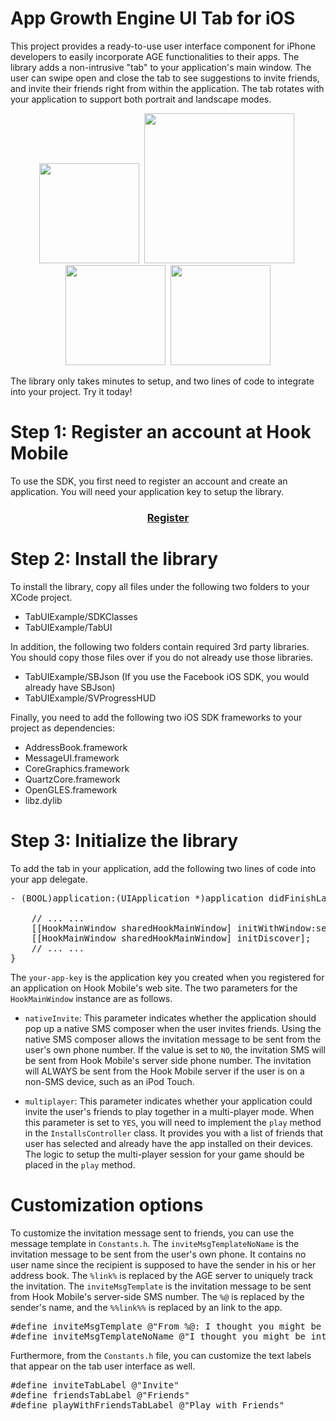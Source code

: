 # App Growth Engine UI Tab for iOS

This project provides a ready-to-use user interface component for iPhone developers to easily incorporate AGE functionalities to their apps. The library adds a non-intrusive "tab" to your application's main window. The user can swipe open and close the tab to see suggestions to invite friends, and invite their friends right from within the application. The tab rotates with your application to support both portrait and landscape modes.

<center>
<img src="https://github.com/hookmobile/App-Growth-Engine-TabUI/blob/master/screen1.png" width="160"/>&nbsp;
<img src="https://github.com/hookmobile/App-Growth-Engine-TabUI/blob/master/screen2.png" width="240"/>&nbsp;
<img src="https://github.com/hookmobile/App-Growth-Engine-TabUI/blob/master/screen3.png" width="160"/>&nbsp;
<img src="https://github.com/hookmobile/App-Growth-Engine-TabUI/blob/master/screen4.png" width="160"/>
</center>

The library only takes minutes to setup, and two lines of code to integrate into your project. Try it today!

# Step 1: Register an account at Hook Mobile

To use the SDK, you first need to register an account and create an application. You will need your application key to setup the library.

<h3><center><a href="http://hookmobile.com/signup.html">Register</a></center></h3>

# Step 2: Install the library

To install the library, copy all files under the following two folders to your XCode project.

* TabUIExample/SDKClasses 
* TabUIExample/TabUI

In addition, the following two folders contain required 3rd party libraries. You should copy those files over if you do not already use those libraries.

* TabUIExample/SBJson (If you use the Facebook iOS SDK, you would already have SBJson)
* TabUIExample/SVProgressHUD

Finally, you need to add the following two iOS SDK frameworks to your project as dependencies:

* AddressBook.framework
* MessageUI.framework
* CoreGraphics.framework
* QuartzCore.framework
* OpenGLES.framework
* libz.dylib

# Step 3: Initialize the library

To add the tab in your application, add the following two lines of code into your app delegate.

<pre>
- (BOOL)application:(UIApplication *)application didFinishLaunchingWithOptions:(NSDictionary *)launchOptions {
    
    // ... ...
    [[HookMainWindow sharedHookMainWindow] initWithWindow:self.window appKey:@"your-app-key" multiplayer:NO nativeInvite:YES];
    [[HookMainWindow sharedHookMainWindow] initDiscover];
    // ... ...    
}
</pre>

The <code>your-app-key</code> is the application key you created when you registered for an application on Hook Mobile's web site. The two parameters for the <code>HookMainWindow</code> instance are as follows.

* <code>nativeInvite</code>: This parameter indicates whether the application should pop up a native SMS composer when the user invites friends. Using the native SMS composer allows the invitation message to be sent from the user's own phone number. If the value is set to <code>NO</code>, the invitation SMS will be sent from Hook Mobile's server side phone number. The invitation will ALWAYS be sent from the Hook Mobile server if the user is on a non-SMS device, such as an iPod Touch.

* <code>multiplayer</code>: This parameter indicates whether your application could invite the user's friends to play together in a multi-player mode. When this parameter is set to <code>YES</code>, you will need to implement the <code>play</code> method in the <code>InstallsController</code> class. It provides you with a list of friends that user has selected and already have the app installed on their devices. The logic to setup the multi-player session for your game should be placed in the <code>play</code> method.


# Customization options

To customize the invitation message sent to friends, you can use the message template in <code>Constants.h</code>. The <code>inviteMsgTemplateNoName</code> is the invitation message to be sent from the user's own phone. It contains no user name since the recipient is supposed to have the sender in his or her address book. The <code>%link%</code> is replaced by the AGE server to uniquely track the invitation. The <code>inviteMsgTemplate</code> is the invitation message to be sent from Hook Mobile's server-side SMS number. The <code>%@</code> is replaced by the sender's name, and the <code>%%link%%</code> is replaced by an link to the app.

<pre>
#define inviteMsgTemplate @"From %@: I thought you might be interested in app 'AGE SDK', check it out %%link%% "
#define inviteMsgTemplateNoName @"I thought you might be interested in app 'AGE SDK', check it out %link% "
</pre>

Furthermore, from the <code>Constants.h</code> file, you can customize the text labels that appear on the tab user interface as well.

<pre>
#define inviteTabLabel @"Invite"
#define friendsTabLabel @"Friends"
#define playWithFriendsTabLabel @"Play with Friends"
</pre>


